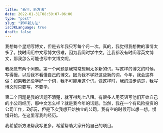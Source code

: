 ```yaml
---
title: "新年，新方法"
date: 2022-01-31T08:50:07-06:00
type: "post"
slug: "新年新方法"
isCJKLanguage: true
draft: false
---
```


我想每个星期写博文，但是去年我只写每个月一次。真的，我觉得我想做的事情太多了。找时间用中文写博文很难，因为我同时学中文。连我都没有时间写英文博文，那我怎么可能也写中文博文呢。

我感觉有两个问题。第一个问题是我常常想用太多新的词。写这样的博文的时候，写得慢，以后我不看懂自己的博文，因为我不学好这些新的词。今年，我会这样做：如果我还没学好一个词，我不可能用这个词。做这样时，我的进步清楚，我写博文时只要写，不要学。

第二个问题是我的话题不清楚，就写得乱七八糟。有很多人用英语写他们开始自己的小公司经历，那中文怎么样？就是我今年的话题。当然，我在一个有风险投资的公司工作，Z好玩，但是下次我想开始独立的公司。我有空的时候可以想一想，慢慢开始，在这里写我的经历。

我希望新方法帮我写更多，希望帮助大家开始自己的项目。
